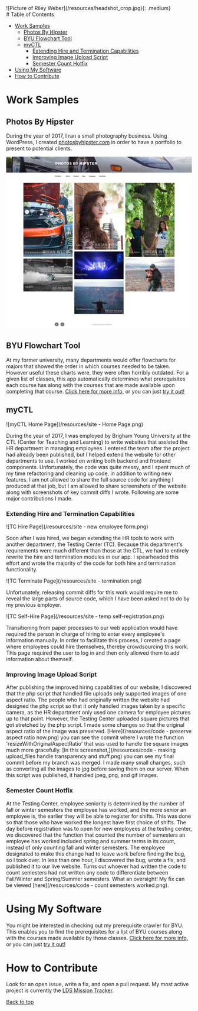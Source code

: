 ---
---

<link rel="stylesheet" href="https://maxcdn.bootstrapcdn.com/bootstrap/4.0.0/css/bootstrap.min.css" integrity="sha384-Gn5384xqQ1aoWXA+058RXPxPg6fy4IWvTNh0E263XmFcJlSAwiGgFAW/dAiS6JXm" crossorigin="anonymous">

<div class="container">
<div class="row">
<div class="col" markdown="1">
![Picture of Riley Weber](/resources/headshot_crop.jpg){: .medium}
</div>
<div class="col" markdown="1">
# Table of Contents
<!-- toc generated by markdown-toc
https://github.com/jonschlinkert/markdown-toc -->

<!-- toc -->

- [Work Samples](#work-samples)
  * [Photos By Hipster](#photos-by-hipster)
  * [BYU Flowchart Tool](#byu-flowchart-tool)
  * [myCTL](#myctl)
    + [Extending Hire and Termination Capabilities](#extending-hire-and-termination-capabilities)
    + [Improving Image Upload Script](#improving-image-upload-script)
    + [Semester Count Hotfix](#semester-count-hotfix)
- [Using My Software](#using-my-software)
- [How to Contribute](#how-to-contribute)

<!-- tocstop -->

</div>
</div>
</div>

# Work Samples
## Photos By Hipster
During the year of 2017, I ran a small photography business. Using WordPress, I created [photosbyhipster.com](http://photosbyhipster.com/) in order to have a portfolio to present to potential clients.

![Photos By Hipster](/resources/photosbyhipster-homepage.png)
## BYU Flowchart Tool
At my former university, many departments would offer flowcharts for majors that showed the order in which courses needed to be taken. However useful these charts were, they were often horribly outdated. For a given list of classes, this app automatically determines what prerequisites each course has along with the courses that are made available upon completing that course. [Click here for more info,](https://brianweber13.github.io/byu-prereq-crawler/) or you can just [try it out!](https://brianweber13.github.io/byu-prereq-crawler/byu-prereq-crawler.html)
## myCTL
![myCTL Home Page](/resources/site - Home Page.png)

During the year of 2017, I was employed by Brigham Young University at the CTL (Center for Teaching and Learning) to write websites that assisted the HR department in managing employees. I entered the team after the project had already been published, but I helped extend the website for other departments to use. I worked on writing both backend and frontend components. Unfortunately, the code was quite messy, and I spent much of my time refactoring and cleaning up code, in addition to writing new features. I am not allowed to share the full source code for anything I produced at that job, but I am allowed to share screenshots of the website along with screenshots of key commit diffs I wrote. Following are some major contributions I made.

### Extending Hire and Termination Capabilities
![TC Hire Page](/resources/site - new employee form.png)

Soon after I was hired, we began extending the HR tools to work with another department, the Testing Center (TC). Because this department's requirements were much different than those at the CTL, we had to entirely rewrite the hire and termination modules in our app. I spearheaded this effort and wrote the majority of the code for both hire and termination functionality.

![TC Terminate Page](/resources/site - termination.png)

Unfortunately, releasing commit diffs for this work would require me to reveal the large parts of source code, which I have been asked not to do by my previous employer.

![TC Self-Hire Page](/resources/site - temp self-registration.png)

Transitioning from paper processes to our web application would have required the person in charge of hiring to enter every employee's information manually. In order to facilitate this process, I created a page where employees could hire themselves, thereby crowdsourcing this work. This page required the user to log in and then only allowed them to add information about themself.

### Improving Image Upload Script
After publishing the improved hiring capabilities of our website, I discovered that the php script that handled file uploads only supported images of one aspect ratio. The people who had originally written the website had designed the php script so that it only handled images taken by a specific camera, as the HR department only used one camera for employee pictures up to that point. However, the Testing Center uploaded square pictures that got stretched by the php script. I made some changes so that the original aspect ratio of the image was preserved. [Here](/resources/code - preserve aspect ratio now.png) you can see the commit where I wrote the function 'resizeWithOriginalAspectRatio' that was used to handle the square images much more gracefully. [In this screenshot,](/resources/code - making upload_files handle transparency and stuff.png) you can see my final commit before my branch was merged. I made many small changes, such as converting all the images to jpg before saving them on our server. When this script was published, it handled jpeg, png, and gif images.

### Semester Count Hotfix
At the Testing Center, employee seniority is determined by the number of fall or winter semesters the employee has worked, and the more senior an employee is, the earlier they will be able to register for shifts. This was done so that those who have worked the longest have first choice of shifts. The day before registration was to open for new employees at the testing center, we discovered that the function that counted the number of semesters an employee has worked included spring and summer terms in its count, instead of only counting fall and winter semesters. The employee designated to make this change had to leave work before finding the bug, so I took over. In less than one hour, I discovered the bug, wrote a fix, and published it to our live website. Turns out whoever had written the code to count semesters had not written any code to differentiate between Fall/Winter and Spring/Summer semesters. What an oversight! My fix can be viewed [here](/resources/code - count semesters worked.png).

# Using My Software
You might be interested in checking out my prerequisite crawler for BYU. This enables you to find the prerequisites for a list of BYU courses along with the courses made available by those classes. [Click here for more info,](https://brianweber13.github.io/byu-prereq-crawler/) or you can just [try it out!](https://brianweber13.github.io/byu-prereq-crawler/byu-prereq-crawler.html)

# How to Contribute
Look for an open issue, write a fix, and open a pull request. My most active project is currently the [LDS Mission Tracker](https://github.com/brianweber13/mission-tracker).

<a class="btn btn-success" href="/#" role="button">Back to top</a>
